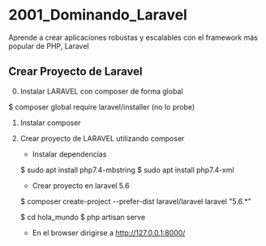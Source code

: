 # 2001_Dominando_Laravel
Aprende a crear aplicaciones robustas y escalables con el framework más popular de PHP, Laravel

## Crear Proyecto de Laravel

0. Instalar LARAVEL con composer de forma global

$ composer global require laravel/installer (no lo probe)

1. Instalar composer

2. Crear proyecto de LARAVEL utilizando composer

	- Instalar dependencias
	
	$ sudo apt install php7.4-mbstring
	$ sudo apt install php7.4-xml
	
	- Crear proyecto en laravel 5.6

	$ composer create-project --prefer-dist laravel/laravel laravel "5.6.*"
	
	$ cd hola_mundo
	$ php artisan serve

	- En el browser dirigirse a http://127.0.0.1:8000/
	
